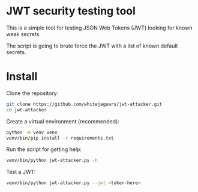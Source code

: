 # JWT security testing tool
This is a simple tool for testing JSON Web Tokens (JWT) looking for known weak secrets.

The script is going to brute force the JWT with a list of known default secrets.

# Install
Clone the repository:
``` bash
git clone https://github.com/whitejaguars/jwt-attacker.git
cd jwt-attacker
```

Create a virtual environment (recommended):
``` bash
python -m venv venv
venv/bin/pip install -r requirements.txt
```

Run the script for getting help:
``` bash
venv/bin/python jwt-attacker.py -h
```

Test a JWT:
``` bash
venv/bin/python jwt-attacker.py --jwt <token-here>
```
